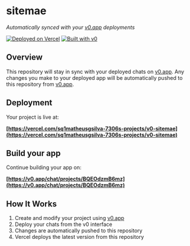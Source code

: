 # sitemae

*Automatically synced with your [v0.app](https://v0.app) deployments*

[![Deployed on Vercel](https://img.shields.io/badge/Deployed%20on-Vercel-black?style=for-the-badge&logo=vercel)](https://vercel.com/sq1matheusgsilva-7306s-projects/v0-sitemae)
[![Built with v0](https://img.shields.io/badge/Built%20with-v0.app-black?style=for-the-badge)](https://v0.app/chat/projects/BQEOdzmB6mz)

## Overview

This repository will stay in sync with your deployed chats on [v0.app](https://v0.app).
Any changes you make to your deployed app will be automatically pushed to this repository from [v0.app](https://v0.app).

## Deployment

Your project is live at:

**[https://vercel.com/sq1matheusgsilva-7306s-projects/v0-sitemae](https://vercel.com/sq1matheusgsilva-7306s-projects/v0-sitemae)**

## Build your app

Continue building your app on:

**[https://v0.app/chat/projects/BQEOdzmB6mz](https://v0.app/chat/projects/BQEOdzmB6mz)**

## How It Works

1. Create and modify your project using [v0.app](https://v0.app)
2. Deploy your chats from the v0 interface
3. Changes are automatically pushed to this repository
4. Vercel deploys the latest version from this repository
